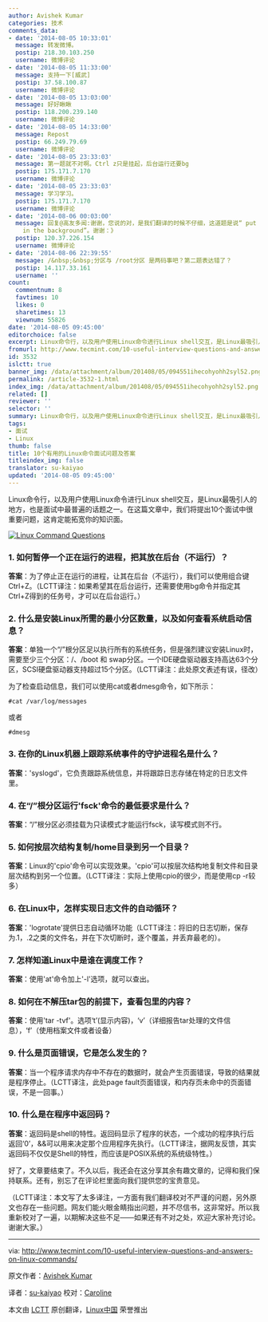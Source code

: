 ```yaml
---
author: Avishek Kumar
categories: 技术
comments_data:
- date: '2014-08-05 10:33:01'
  message: 转发微博。
  postip: 218.30.103.250
  username: 微博评论
- date: '2014-08-05 11:33:00'
  message: 支持一下[威武]
  postip: 37.58.100.87
  username: 微博评论
- date: '2014-08-05 13:03:00'
  message: 好好瞅瞅
  postip: 118.200.239.140
  username: 微博评论
- date: '2014-08-05 14:33:00'
  message: Repost
  postip: 66.249.79.69
  username: 微博评论
- date: '2014-08-05 23:33:03'
  message: 第一题就不对啊。Ctrl z只是挂起，后台运行还要bg
  postip: 175.171.7.170
  username: 微博评论
- date: '2014-08-05 23:33:03'
  message: 学习学习。
  postip: 175.171.7.170
  username: 微博评论
- date: '2014-08-06 00:03:00'
  message: 回复@高友多闻:谢谢，您说的对，是我们翻译的时候不仔细，这道题是说“ put it in the background”，而不是“ run it
    in the background”。谢谢：》
  postip: 120.37.226.154
  username: 微博评论
- date: '2014-08-06 22:39:55'
  message: /&nbsp;&nbsp;分区与 /root分区 是两码事吧？第二题表达错了？
  postip: 14.117.33.161
  username: ''
count:
  commentnum: 8
  favtimes: 10
  likes: 0
  sharetimes: 13
  viewnum: 55826
date: '2014-08-05 09:45:00'
editorchoice: false
excerpt: Linux命令行，以及用户使用Linux命令进行Linux shell交互，是Linux最吸引人的地方，也是面试中最普遍的话题之一。在这篇文章中，我们将提出10个面试中很重要问题，这肯定能拓宽你的知识面。
fromurl: http://www.tecmint.com/10-useful-interview-questions-and-answers-on-linux-commands/
id: 3532
islctt: true
banner_img: /data/attachment/album/201408/05/094551ihecohyohh2syl52.png
permalink: /article-3532-1.html
index_img: /data/attachment/album/201408/05/094551ihecohyohh2syl52.png.thumb.jpg
related: []
reviewer: ''
selector: ''
summary: Linux命令行，以及用户使用Linux命令进行Linux shell交互，是Linux最吸引人的地方，也是面试中最普遍的话题之一。在这篇文章中，我们将提出10个面试中很重要问题，这肯定能拓宽你的知识面。
tags:
- 面试
- Linux
thumb: false
title: 10个有用的Linux命令面试问题及答案
titleindex_img: false
translator: su-kaiyao
updated: '2014-08-05 09:45:00'
---
```


Linux命令行，以及用户使用Linux命令进行Linux shell交互，是Linux最吸引人的地方，也是面试中最普遍的话题之一。在这篇文章中，我们将提出10个面试中很重要问题，这肯定能拓宽你的知识面。


[![Linux Command Questions](https://camo.githubusercontent.com/4aacc9542fcd0530eb05b9250d9f66d6b9ec544f/687474703a2f2f7777772e7465636d696e742e636f6d2f77702d636f6e74656e742f75706c6f6164732f323031342f30372f4c696e75782d436f6d6d616e642d5175657374696f6e732e706e67)](https://camo.githubusercontent.com/4aacc9542fcd0530eb05b9250d9f66d6b9ec544f/687474703a2f2f7777772e7465636d696e742e636f6d2f77702d636f6e74656e742f75706c6f6164732f323031342f30372f4c696e75782d436f6d6d616e642d5175657374696f6e732e706e67) 


### 1. 如何暂停一个正在运行的进程，把其放在后台（不运行）？


**答案**：为了停止正在运行的进程，让其在后台（不运行），我们可以使用组合键 Ctrl+Z。（LCTT译注：如果希望其在后台运行，还需要使用bg命令并指定其Ctrl+Z得到的任务号，才可以在后台运行。）


### 2. 什么是安装Linux所需的最小分区数量，以及如何查看系统启动信息？


**答案**：单独一个“/”根分区足以执行所有的系统任务，但是强烈建议安装Linux时，需要至少三个分区：/、/boot 和 swap分区。一个IDE硬盘驱动器支持高达63个分区，SCSI硬盘驱动器支持超过15个分区。（LCTT译注：此处原文表述有误，径改）


为了检查启动信息，我们可以使用cat或者dmesg命令，如下所示：



```
#cat /var/log/messages

```

或者



```
#dmesg

```

### 3. 在你的Linux机器上跟踪系统事件的守护进程名是什么？


**答案**：'syslogd'，它负责跟踪系统信息，并将跟踪日志存储在特定的日志文件里。


### 4. 在“/”根分区运行'fsck'命令的最低要求是什么？


**答案**：“/”根分区必须挂载为只读模式才能运行fsck，读写模式则不行。


### 5. 如何按层次结构复制/home目录到另一个目录？


**答案**：Linux的'cpio'命令可以实现效果。'cpio'可以按层次结构地复制文件和目录层次结构到另一个位置。（LCTT译注：实际上使用cpio的很少，而是使用cp -r较多）


### 6. 在Linux中，怎样实现日志文件的自动循环？


**答案**：'logrotate'提供日志自动循环功能（LCTT译注：将旧的日志切断，保存为.1，.2之类的文件名，并在下次切断时，逐个覆盖，并丢弃最老的）。


### 7. 怎样知道Linux中是谁在调度工作？


**答案**：使用'at'命令加上'-l'选项，就可以查出。


### 8. 如何在不解压tar包的前提下，查看包里的内容？


**答案**：使用'tar -tvf'。选项‘t’(显示内容)，‘v’（详细报告tar处理的文件信息），‘f’（使用档案文件或者设备）


### 9. 什么是页面错误，它是怎么发生的？


**答案**：当一个程序请求内存中不存在的数据时，就会产生页面错误，导致的结果就是程序停止。（LCTT译注，此处page fault页面错误，和内存页未命中的页面错误，不是一回事。）


### 10. 什么是在程序中返回码？


**答案**：返回码是shell的特性。返回码显示了程序的状态，一个成功的程序执行后返回‘0’，&&可以用来决定那个应用程序先执行。（LCTT译注，据网友反馈，其实返回码不仅仅是Shell的特性，而应该是POSIX系统的系统级特性。）


好了，文章要结束了。不久以后，我还会在这分享其余有趣文章的，记得和我们保持联系。还有，别忘了在评论栏里面向我们提供您的宝贵意见。


（LCTT译注：本文写了太多译注，一方面有我们翻译校对不严谨的问题，另外原文也存在一些问题。网友们能火眼金睛指出问题，并不尽信书，这非常好。所以我重新校对了一遍，以期解决这些不足——如果还有不对之处，欢迎大家补充讨论。谢谢大家。）




---


via: <http://www.tecmint.com/10-useful-interview-questions-and-answers-on-linux-commands/>


原文作者：[Avishek Kumar](http://www.tecmint.com/author/avishek/)


译者：[su-kaiyao](https://github.com/su-kaiyao) 校对：[Caroline](https://github.com/carolinewuyan)


本文由 [LCTT](https://github.com/LCTT/TranslateProject) 原创翻译，[Linux中国](http://linux.cn/) 荣誉推出
